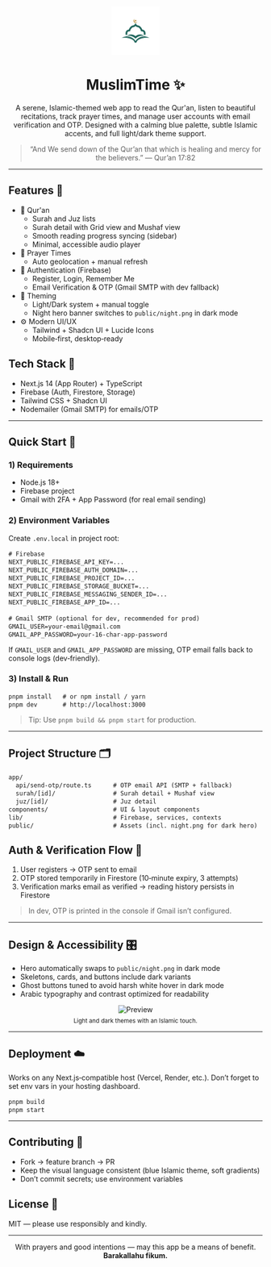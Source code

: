 <div align="center">

<img src="public/logo.png" alt="MuslimTime Logo" width="96" />

# MuslimTime ✨

A serene, Islamic-themed web app to read the Qur'an, listen to beautiful recitations, track prayer times, and manage user accounts with email verification and OTP. Designed with a calming blue palette, subtle Islamic accents, and full light/dark theme support.

> “And We send down of the Qur’an that which is healing and mercy for the believers.” — Qur’an 17:82

</div>

---

## Features 🌙
- 📖 Qur'an
  - Surah and Juz lists
  - Surah detail with Grid view and Mushaf view
  - Smooth reading progress syncing (sidebar)
  - Minimal, accessible audio player
- 🕌 Prayer Times
  - Auto geolocation + manual refresh
- 🔐 Authentication (Firebase)
  - Register, Login, Remember Me
  - Email Verification & OTP (Gmail SMTP with dev fallback)
- 🎨 Theming
  - Light/Dark system + manual toggle
  - Night hero banner switches to `public/night.png` in dark mode
- ⚙️ Modern UI/UX
  - Tailwind + Shadcn UI + Lucide Icons
  - Mobile‑first, desktop‑ready

## Tech Stack 🧰
- Next.js 14 (App Router) + TypeScript
- Firebase (Auth, Firestore, Storage)
- Tailwind CSS + Shadcn UI
- Nodemailer (Gmail SMTP) for emails/OTP

---

## Quick Start 🚀
### 1) Requirements
- Node.js 18+
- Firebase project
- Gmail with 2FA + App Password (for real email sending)

### 2) Environment Variables
Create `.env.local` in project root:

```
# Firebase
NEXT_PUBLIC_FIREBASE_API_KEY=...
NEXT_PUBLIC_FIREBASE_AUTH_DOMAIN=...
NEXT_PUBLIC_FIREBASE_PROJECT_ID=...
NEXT_PUBLIC_FIREBASE_STORAGE_BUCKET=...
NEXT_PUBLIC_FIREBASE_MESSAGING_SENDER_ID=...
NEXT_PUBLIC_FIREBASE_APP_ID=...

# Gmail SMTP (optional for dev, recommended for prod)
GMAIL_USER=your-email@gmail.com
GMAIL_APP_PASSWORD=your-16-char-app-password
```

If `GMAIL_USER` and `GMAIL_APP_PASSWORD` are missing, OTP email falls back to console logs (dev‑friendly).

### 3) Install & Run
```
pnpm install   # or npm install / yarn
pnpm dev       # http://localhost:3000
```

> Tip: Use `pnpm build && pnpm start` for production.

---

## Project Structure 🗂️
```
app/
  api/send-otp/route.ts      # OTP email API (SMTP + fallback)
  surah/[id]/                # Surah detail + Mushaf view
  juz/[id]/                  # Juz detail
components/                  # UI & layout components
lib/                         # Firebase, services, contexts
public/                      # Assets (incl. night.png for dark hero)
```

## Auth & Verification Flow 🔄
1. User registers → OTP sent to email
2. OTP stored temporarily in Firestore (10‑minute expiry, 3 attempts)
3. Verification marks email as verified → reading history persists in Firestore

> In dev, OTP is printed in the console if Gmail isn’t configured.

---

## Design & Accessibility 🎛️
- Hero automatically swaps to `public/night.png` in dark mode
- Skeletons, cards, and buttons include dark variants
- Ghost buttons tuned to avoid harsh white hover in dark mode
- Arabic typography and contrast optimized for readability

<div align="center">
  <img src="public/mokupmuslimtime.jpg" alt="Preview"/>
  <br/>
  <sub>Light and dark themes with an Islamic touch.</sub>
</div>

---

## Deployment ☁️
Works on any Next.js‑compatible host (Vercel, Render, etc.). Don’t forget to set env vars in your hosting dashboard.

```
pnpm build
pnpm start
```

---

## Contributing 🤝
- Fork → feature branch → PR
- Keep the visual language consistent (blue Islamic theme, soft gradients)
- Don’t commit secrets; use environment variables

## License 📄
MIT — please use responsibly and kindly.

---

<div align="center">
  With prayers and good intentions — may this app be a means of benefit. <br/>
  <b>Barakallahu fikum.</b>
</div>
